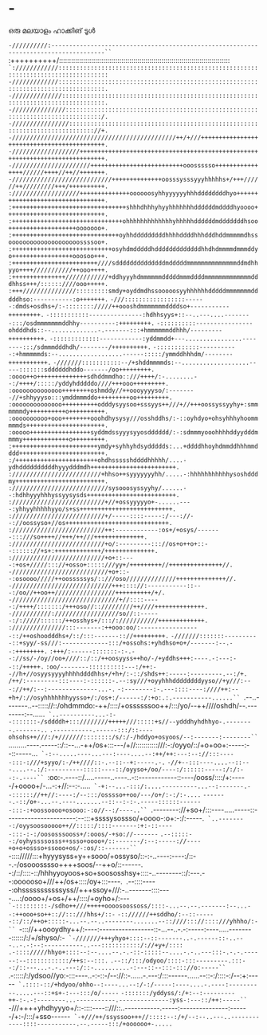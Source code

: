 # -
ഒരു മലയാളം ഹാക്കിങ് ടൂൾ

`-//////////:-------------------------------------------------------------------------------------``
`:++++++++++/:::::::::::::::::::::::::::::::::::::::::::::::::::::::::::::::::::::::::::::::::::::``
`:////////////::::::::::::::::::::::::::::::::::::::::::::::::::::::::::::::::::::::::::::::::::::``
`-/////////////:::::::::::::::::::::::::::::::::::::::::::::::::::::::::::::::::::::::::::::::::::.`
`-//////////////::::::::::::::::::::::::::::::::::::::::::::::::::::::::::::::::::::::::::::::::::.`
`-///////////////::::::::::::::::::::::::::::::::::::::::::::::::::::::::::::::::::::::::::::::::/.`
`-////////////////::::::::::::::::::::::::::::::::::::::::::::::::::::::::::::::::::::::::::::://+.`
`-//////////////////////////////////////////////++/+///+++++++++++++++++++++++++++++++++++++++++++.`
`-///////////////////+++++++++++++++++++++++++++++++++++++++++++++++++++++++++++++++++++++++++++++.`
`-//////////////////////++++++++++++++++++++++++++ooossssso++++++++++++++++//////++++//++//+++++++.`
`-////////////////////////////++++++++++++++oosssysssyyyhhhhhs+/+++//////++/////////+++/++++++++++.`
`:///////////////////++++++++++++++oooooosyhhyyyyyyhhhddddddddhyo+++++++++++++++++++++++++++++++++.`
`:++++++++++++++++++++++++++++++++shhhdhhhyhyyhhhhhhhddddddmddddhyoooo++++++++++++++++++++++++++++.`
`:+++++++++++++++++++++++++++++++ohhhhhhhhhhhhhyhhhhhddddddmdddddddhsoo+++++++++++++++++++ooooooo+.`
`:++++++++++++++++++++++++++++++oyhhdddddddddhhhhddddhhhdddhddmmmmmdhssoooooooooooooooooooossssoo+.`
`:++++++++++++++++++++++++++++osyhdmdddddhdddddddddddddhhdhdmmmmdmmmddyo+++++++++++++++++ooosoo+++.`
`:++++++++++++++++++++++++////sddddddddddddddmdddddmmmmmmmmmmmmmmddmdhhyyo++++///////////++ooo++++.`
`:+++++++++++++++////////////+ddhyyyhdmmmmmmdddddmmmddddmmmmmmmmmmmmmdddhhss+++/::::::////ooo+++++.`
`:+++///////////////:::::::::smdy+oyddmdhssooooosyyhhhhhhdddddmmmmmmmdddddhso:-----------:o+++++++.`
`-///:::::::::::::::::------:dmds+osdhs+/:-:::::::://///++oooshdmmmmmmmddddso+-----------+++++++++.`
`-:::::::::::---------------:hdhhsyys+::--..---....--------:::/osdmmmmmmmddhhy----------:+++++++++.`
`-::::::::::----------------ohdddhds::--.............-.-------:::+hmmmmmmddhhh/---------++++++++++.`
`-:::::::::::::------------:yddmmdd+---................--------:::/sdmmmdddhdh/--------/++++++++++.`
`-::::::::::::-----------:+hmmmmmds:--..................------:::::/ymmddhhhdm/--------+++++++++++.`
`-///////:::::::::::--/+shddmmmmds:--...................-----:::::::sddddddhddo-------/oo+++++++++.`
`:oooo++o++++++++++++++sdhddmmdho::///++++/:-........--:/++++/:::::/yddyhdddddo////+++ooo+++++++++.`
`:oooooooooooooo++++++++oshmddy//++oooyyyyso/:--------//+shhyyyso:::ymddmmmddo+++++++++oo+++++++++.`
`:oooooooooooooo++++++++++odddysyysoo+sssyys++///+//+++oossyssyyhy+:smmmmmmdy++++++++++o++++++++++.`
`:oooooooooo+ooo++++++++ooohdhysysy///osshddhs/:-::oyhdyo+ohsyhhhyhoommmmmds++++++++++++++++++++++.`
`:ooooo+++++++++++++++++syddmdssyyysyyosdddddd/:-:sdmmmyooohhhhddyydddmmmmy+++++++++++++o+++++++++.`
`:++++++++++++++++++++++++ymdy+syhhyhdsyddddds:...+ddddhhoyhdmmddhhhmmdddd++++++++++++++++++++++++.`
`:/+++++++++++++++++++++++ohdhssssshddddhhhhh/....-ydhddddddddddhyyydddmdh++++++++++++++++++++++++.`
`://///////////////////////+hhso++syyyyyyyhh/.....-:hhhhhhhhhhhysoshdddmy+++++++++++++++++++++++++.`
`:///////////////////////////sysooosyssyyhy/......--:hdhhyyyhhhyssyysysds+++++++++++++++++++++++++.`
`://////////////////////////+//+ossyyyyyo+-......----:yhhyyhhhhhyyo/s+ss++++++++++++++++++++++++++.`
`://////////////////////////+/-----::::-----:/---://--://oossyso+//os+++++++++++++++++++++++++++++.`
`://////////////////////////++:------------:os+/+osys/-------:::///so++++//+++/++///++++++++++++++.`
`://////////////////////////+o/:---------::://os+o++o+::--:::::://+s+:+++++++++++++/++++++++++++++.`
`://////////////////////////+o+::----:+os+/////::://+osso+:::::///yy+/+++++++++//+++++++++++++++//.`
`-///////////////////////////+o+::--:osoooo/////++oosssssys/::///oso//////////////++++++++++++++//.`
`-////////////////////////////+++:::://:-----------::---:/oo//++oo++/////////////////++++++++++/+/.`
`-//////////////////////////////+//::::-----:/++++/:::::::/+++oso//:://///////++////++++++++++++++.`
`-///////////://////////////////so//::------:/://///::::::/++osshys+/:::/:///////////+++++++++++++.`
`:///////////////:::-------:++ooo:oo/:-----------------::/++oshoodddhs+/::/:::-------:://+++++++++.`
`-///////:::::::----------::+syy/-ss///:-------------:::/+ossohs:+yhdhso+o+/-------:--.--:++++++++.`
`:+++/:------:::::::-:-.--://ss/-/oy//oo+////::/::/++oosyyss++ho/-/+yddhs+++:----.-:---:--::/+++++.`
`:oo/--------::::::::::---:/++:--//h+//osyysyyyyhhhhddddhhs+/+h+/:-::/shds++:-----:---------.--:/+.`
`/++/:---------:::----:-::::::-.--:sy///+oyyhhhddddddddyyso//+y///:---://++/:--:--------------...-.`
`-:--------:-.---::::----:////++:--+h+/://osyhhhhhhhyysso+/:/os+:/------:/:+o:.:.-----------......``
`.--..-------..--::::://::/ohdmmdo:-++/::::/+ossssssoo++/:::/yo/--++////oshdh/--.--------:--......``
`..----------...-:--:::::::-/sddddh+:::////////+++++///:::::+s//--ydddhyhdhhyo-.--------.-------..``
`.-----------.------:::/::----ohsohs++///:/+///////::::::::/s/:/-/hddyo+osyoos/--:-------:--------``
`.........----.-----::/::--...-++/os+:::---/+//:::::::::::///:-:/oyyo/::/+o+oo+:-----:--::-----...``
`-:--.....----...---:----....--:++/++:---:--://:::-----:::-:///+syyo/:-/++////::-.--::--+:-----.-.``
`-//+--:::----....--::---....--.:/:----------:::::----::/oyyso+/oo/----:/::::::-----:/:/:--:-.----``
`:oo:-.----::/.....-----..----..-::------------::----/ooss/::::/+:-----/+oooo+/-...-:+//:--:-.....``
`-+:--...-:::/:....----------...--:-------.--:::::://++//:----:/--:::/osssso++oo/---/o+/:-:/:-....``
`-------.-::/o+-...--.----.......--::--:-:-.-----::::::-------:::-:+oossoooo+osooo:-:o//--:/----..``
`.--------://+so+/:::----.....-----::----------------------:--:::+ssssysossso/+oooo-:o+:-:/:-----.``
`..--------:/oyysoosooooo++//:::::/::::-------:+:-::-----:::-:-:/oososssooss+/:ooos/-+so://-------``
`.--:::::--:/oyhyssssosss++ssso+oooo+/::-------/:--:-----://----+o+o+ossso+ssooo+os/-:os/::-------``
`-:::://///:::+hyyysyss+y++sooo/+ossyso/::-:-..----:----:/::--.-/osooosssso++++soos/--++o/::------.`
`-:/::/::::-::/hhhyyoyoos+so+soososshsy+::::-..--------::/:---.--:oooooso+///++/os+::::/oy+:::----.`
`.--::::-----:ohsssssssssssyss//+++ssoy+///:-..-------::::----....:/oooo+/+os+/++/::::/+oyho+/:---``
`-:::::::::-/sdho++///+++++oooosoossoss/::::-...--.--.-------:--...--:++ooo+so++:://:::///hhs+/::-``
`-:://////++sddho/:--::------::/::/++o+:::::-...--.--..--------.......--::////::://::::///yhhho/:-``
`-::://++oooydhy++/:----:-----------------::-...--..-.-:-----:----.....--------::::::/:/+/shyso/:-``
`-///////+++yhyo+::::--::-------..-.------::-..---..-.-:--:-----------..---:::::::::::/://+y+/::::``
`.-:::://///hhyo+::::--:--....--.-.-::-:::::--....-.-..---:::-.-.-.------:--::::::::::::/++s:--:::.`
`.--::/:::/odyoo/::::-:::---------.:::--:/::---...-.-..---:/::-..........-:---::--:::-::://o:-----``
`.-:::::/:/ydsoo//yo:-:::----..-:-::-/--://::-......-.---:/:::------......--::-:/::::-:/--:+:-----``
`.::::-::/+hdyoo/ohho--:----...--:/-:/-----:----....-.----:----------.....---::+s+-:---:::/o/-----``
`-:::::::/yddyss/:/+:--:---------++-:-.-:--------...-----------.--------------:yss-:---::/++:-----``
`-///++++yhdhyyyo+/::-::::----::///::..-----------.-----:---------------:------/+:-/:::/+sso------``
`-+///++/ssyssoo+++//:::::--:/+/--:--..---..------------::::-----------.--.-----:::/+oooooo+-.....``
                                                                                                    
